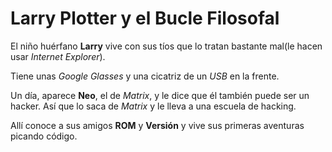# Larry Plotter y el Bucle Filosofal

El niño huérfano **Larry** vive con sus tíos que lo tratan bastante mal(le hacen usar *Internet Explorer*).

Tiene unas *Google Glasses* y una cicatriz de un *USB* en la frente.

Un día, aparece **Neo**, el de *Matrix*, y le dice que él también puede ser un hacker.
Así que lo saca de *Matrix* y le lleva a una escuela de hacking.

Allí conoce a sus amigos **ROM** y **Versión** y vive sus primeras aventuras picando código.
